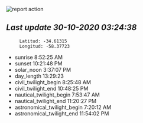 ![report action](https://github.com/matiasz8/actions-for-reports/workflows/report%20action/badge.svg?branch=develop) 


## *****Last update 30-10-2020 03:24:38*****



		 Latitud: -34.61315
		 Longitud: -58.37723

 - sunrise 	 8:52:25 AM
 - sunset 	 10:21:48 PM
 - solar_noon 	 3:37:07 PM
 - day_length 	 13:29:23
 - civil_twilight_begin 	 8:25:48 AM
 - civil_twilight_end 	 10:48:25 PM
 - nautical_twilight_begin 	 7:53:47 AM
 - nautical_twilight_end 	 11:20:27 PM
 - astronomical_twilight_begin 	 7:20:12 AM
 - astronomical_twilight_end 	 11:54:02 PM

